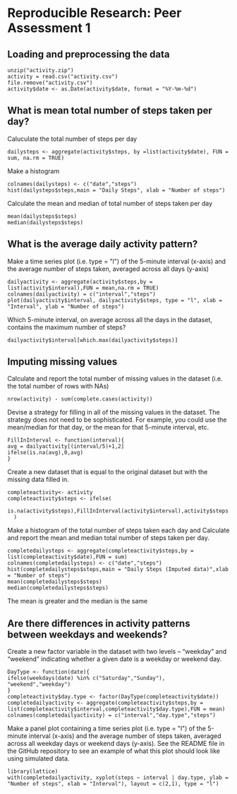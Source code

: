 # Reproducible Research: Peer Assessment 1


## Loading and preprocessing the data

```read
unzip("activity.zip")
activity = read.csv("activity.csv")
file.remove("activity.csv")
activity$date <- as.Date(activity$date, format = "%Y-%m-%d")
```

## What is mean total number of steps taken per day?
Caluculate the total number of steps per day

```total
dailysteps <- aggregate(activity$steps, by =list(activity$date), FUN = sum, na.rm = TRUE)
```
Make a histogram

```histogram
colnames(dailysteps) <- c("date","steps")
hist(dailysteps$steps,main = "Daily Steps", xlab = "Number of steps")
```
Calculate the mean and median of total number of steps taken per day

```calculate
mean(dailysteps$steps)
median(dailysteps$steps)
```

## What is the average daily activity pattern?
Make a time series plot (i.e. type = "l") of the 5-minute interval (x-axis) and the average number of steps taken, averaged across all days (y-axis)

```make
dailyactivity <- aggregate(activity$steps,by = list(activity$interval),FUN = mean,na.rm = TRUE)
colnames(dailyactivity) = c("interval","steps")
plot(dailyactivity$interval, dailyactivity$steps, type = "l", xlab = "Interval", ylab = "Number of steps")
```
Which 5-minute interval, on average across all the days in the dataset, contains the maximum number of steps?

```find
dailyactivity$interval[which.max(dailyactivity$steps)]
```



## Imputing missing values
Calculate and report the total number of missing values in the dataset (i.e. the total number of rows with NAs)

```calculate
nrow(activity) - sum(complete.cases(activity))
```
Devise a strategy for filling in all of the missing values in the dataset. The strategy does not need to be sophisticated. For example, you could use the mean/median for that day, or the mean for that 5-minute interval, etc.

```fill
FillInInterval <- function(interval){
avg = dailyactivity[(interval/5)+1,2]
ifelse(is.na(avg),0,avg)
}
```
Create a new dataset that is equal to the original dataset but with the missing data filled in.

```create
completeactivity<- activity
completeactivity$steps <- ifelse(
    is.na(activity$steps),FillInInterval(activity$interval),activity$steps
  )
```
Make a histogram of the total number of steps taken each day and Calculate and report the mean and median total number of steps taken per day. 

```make
completedailysteps <- aggregate(completeactivity$steps,by = list(completeactivity$date),FUN = sum)
colnames(completedailysteps) <- c("date","steps")
hist(completedailysteps$steps,main = "Daily Steps (Imputed data)",xlab = "Number of steps")
mean(completedailysteps$steps)
median(completedailysteps$steps)
```
The mean is greater and the median is the same
## Are there differences in activity patterns between weekdays and weekends?
Create a new factor variable in the dataset with two levels – “weekday” and “weekend” indicating whether a given date is a weekday or weekend day.

```create
DayType <- function(date){
ifelse(weekdays(date) %in% c("Saturday","Sunday"), "weekend","weekday")
}
completeactivity$day.type <- factor(DayType(completeactivity$date))
completedailyactivity <- aggregate(completeactivity$steps,by = list(completeactivity$interval,completeactivity$day.type),FUN = mean)
colnames(completedailyactivity) = c("interval","day.type","steps")
```
Make a panel plot containing a time series plot (i.e. type = "l") of the 5-minute interval (x-axis) and the average number of steps taken, averaged across all weekday days or weekend days (y-axis). See the README file in the GitHub repository to see an example of what this plot should look like using simulated data.

```make
library(lattice)
with(completedailyactivity, xyplot(steps ~ interval | day.type, ylab = "Number of steps", xlab = "Interval"), layout = c(2,1), type = "l")
```
